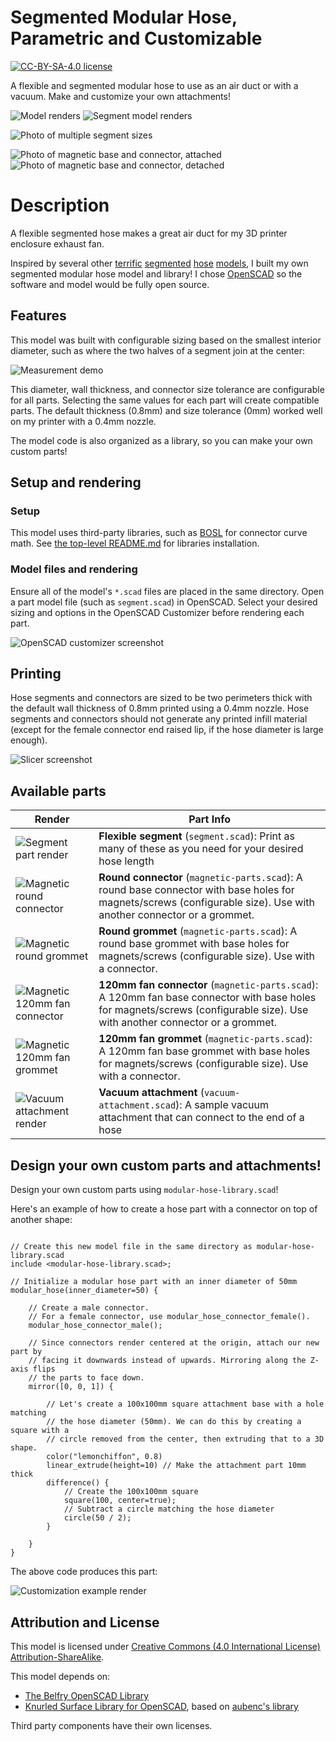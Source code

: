 # Segmented Modular Hose, Parametric and Customizable

[![CC-BY-SA-4.0 license][license-badge]][license]

A flexible and segmented modular hose to use as an air duct or with a vacuum.
Make and customize your own attachments!

![Model renders](images/readme/demo.png)
![Segment model renders](images/readme/part-segment-options.gif)

![Photo of multiple segment sizes](images/readme/1.jpg)

![Photo of magnetic base and connector, attached](images/readme/2.jpg)
![Photo of magnetic base and connector, detached](images/readme/3.jpg)

# Description

A flexible segmented hose makes a great air duct for my 3D printer enclosure
exhaust fan.

Inspired by several other
[terrific][flexible-segmented-hose-100mm-by-marius-hornberger]
[segmented][flexible-segmented-vacuum-hose-for-drill-press-by-martins-musings]
[hose][flexible-segmented-vacuum-hose-40mm-for-shopvac-by-teslapunk]
[models][parametric-momdular-hose-library-by-axford], I built my own segmented
modular hose model and library! I chose [OpenSCAD][openscad] so the software and
model would be fully open source.

## Features

This model was built with configurable sizing based on the smallest interior
diameter, such as where the two halves of a segment join at the center:

![Measurement demo](images/readme/demo-measurement.png)

This diameter, wall thickness, and connector size tolerance are configurable for
all parts. Selecting the same values for each part will create compatible parts.
The default thickness (0.8mm) and size tolerance (0mm) worked well on my printer
with a 0.4mm nozzle.

The model code is also organized as a library, so you can make your own custom
parts!

## Setup and rendering

### Setup

This model uses third-party libraries, such as [BOSL][bosl] for connector curve
math. See [the top-level README.md](/README.md) for libraries installation.

### Model files and rendering

Ensure all of the model's `*.scad` files are placed in the same directory. Open
a part model file (such as `segment.scad`) in OpenSCAD. Select your desired
sizing and options in the OpenSCAD Customizer before rendering each part.

![OpenSCAD customizer screenshot](images/readme/customizer-screenshot-segment.png)

## Printing

Hose segments and connectors are sized to be two perimeters thick with the
default wall thickness of 0.8mm printed using a 0.4mm nozzle. Hose segments and
connectors should not generate any printed infill material (except for the
female connector end raised lip, if the hose diameter is large enough).

![Slicer screenshot](images/readme/slicer-screenshot-segment.png)

## Available parts

| Render | Part Info |
| ------ | --------- |
| ![Segment part render](images/readme/part-segment.png) | **Flexible segment** (`segment.scad`): Print as many of these as you need for your desired hose length |
| ![Magnetic round connector](images/readme/part-magnetic-connector-round.png) | **Round connector** (`magnetic-parts.scad`): A round base connector with base holes for magnets/screws (configurable size). Use with another connector or a grommet. |
| ![Magnetic round grommet](images/readme/part-magnetic-grommet-round.png) | **Round grommet** (`magnetic-parts.scad`): A round base grommet with base holes for magnets/screws (configurable size). Use with a connector. |
| ![Magnetic 120mm fan connector](images/readme/part-magnetic-connector-fan.png) | **120mm fan connector** (`magnetic-parts.scad`): A 120mm fan base connector with base holes for magnets/screws (configurable size). Use with another connector or a grommet. |
| ![Magnetic 120mm fan grommet](images/readme/part-magnetic-grommet-fan.png) | **120mm fan grommet** (`magnetic-parts.scad`): A 120mm fan base grommet with base holes for magnets/screws (configurable size). Use with a connector. |
| ![Vacuum attachment render](images/readme/part-vacuum-attachment.png) | **Vacuum attachment** (`vacuum-attachment.scad`): A sample vacuum attachment that can connect to the end of a hose |

## Design your own custom parts and attachments!

Design your own custom parts using `modular-hose-library.scad`!

Here's an example of how to create a hose part with a connector on top of
another shape:

```openscad

// Create this new model file in the same directory as modular-hose-library.scad
include <modular-hose-library.scad>;

// Initialize a modular hose part with an inner diameter of 50mm
modular_hose(inner_diameter=50) {

    // Create a male connector.
    // For a female connector, use modular_hose_connector_female().
    modular_hose_connector_male();

    // Since connectors render centered at the origin, attach our new part by
    // facing it downwards instead of upwards. Mirroring along the Z-axis flips
    // the parts to face down.
    mirror([0, 0, 1]) {

        // Let's create a 100x100mm square attachment base with a hole matching
        // the hose diameter (50mm). We can do this by creating a square with a
        // circle removed from the center, then extruding that to a 3D shape.
        color("lemonchiffon", 0.8)
        linear_extrude(height=10) // Make the attachment part 10mm thick
        difference() {
            // Create the 100x100mm square
            square(100, center=true);
            // Subtract a circle matching the hose diameter
            circle(50 / 2);
        }

    }
}

```

The above code produces this part:

![Customization example render](images/readme/customization-example-render.png)


## Attribution and License

This model is licensed under [Creative Commons (4.0 International License) Attribution-ShareAlike][license].

This model depends on:

* [The Belfry OpenSCAD Library][bosl]
* [Knurled Surface Library for OpenSCAD][knurled-openscad], based on [aubenc's
  library][knurled-openscad-upstream]

Third party components have their own licenses.


[bosl]: https://github.com/revarbat/BOSL
[flexible-segmented-hose-100mm-by-marius-hornberger]: https://www.printables.com/model/22487-flexible-segmented-hose-100mm
[flexible-segmented-vacuum-hose-40mm-for-shopvac-by-teslapunk]: https://www.printables.com/model/107125-flexible-segmented-vacuum-hose-40mm-fits-dn40-pipe
[flexible-segmented-vacuum-hose-for-drill-press-by-martins-musings]: https://www.printables.com/model/528307-flexible-segmented-vacuum-hose-for-drill-press-wit
[knurled-openscad-upstream]: https://www.thingiverse.com/thing:32122
[knurled-openscad]: https://github.com/smkent/knurled-openscad
[license-badge]: /_static/license-badge-cc-by-sa-4.0.svg
[license]: http://creativecommons.org/licenses/by-sa/4.0/
[openscad]: https://openscad.org
[parametric-momdular-hose-library-by-axford]: https://www.thingiverse.com/thing:9457
